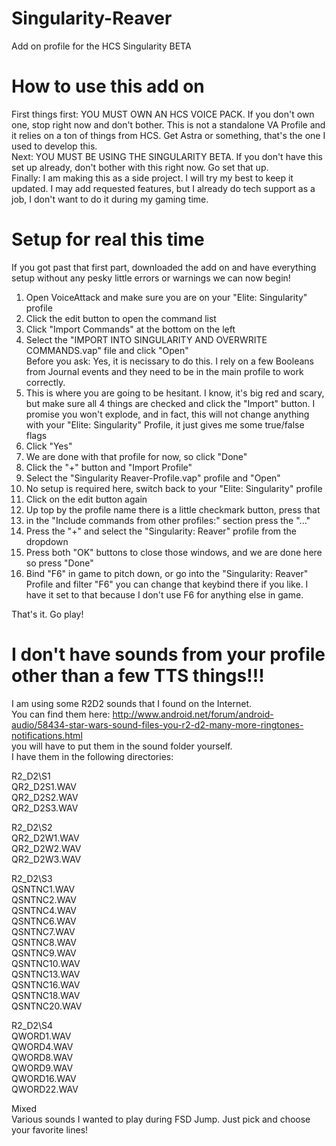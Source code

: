 # Singularity-Reaver  
Add on profile for the HCS Singularity BETA  

# How to use this add on  
First things first: YOU MUST OWN AN HCS VOICE PACK. If you don't own one, stop right now and don't bother. This is not a standalone VA Profile and it relies on a ton of things from HCS. Get Astra or something, that's the one I used to develop this.  
Next: YOU MUST BE USING THE SINGULARITY BETA. If you don't have this set up already, don't bother with this right now. Go set that up.  
Finally: I am making this as a side project. I will try my best to keep it updated. I may add requested features, but I already do tech support as a job, I don't want to do it during my gaming time.  

# Setup for real this time  
If you got past that first part, downloaded the add on and have everything setup without any pesky little errors or warnings we can now begin!  

1. Open VoiceAttack and make sure you are on your "Elite: Singularity" profile  
2. Click the edit button to open the command list  
3. Click "Import Commands" at the bottom on the left  
4. Select the "IMPORT INTO SINGULARITY AND OVERWRITE COMMANDS.vap" file and click "Open"  
  Before you ask: Yes, it is necissary to do this. I rely on a few Booleans from Journal events and they need to be in the main profile to work correctly.  
5. This is where you are going to be hesitant. I know, it's big red and scary, but make sure all 4 things are checked and click the "Import" button. I promise you won't explode, and in fact, this will not change anything with your "Elite: Singularity" Profile, it just gives me some true/false flags  
6. Click "Yes"  
7. We are done with that profile for now, so click "Done"  
8. Click the "+" button and "Import Profile"  
9. Select the "Singularity Reaver-Profile.vap" profile and "Open"  
10. No setup is required here, switch back to your "Elite: Singularity" profile  
11. Click on the edit button again  
12. Up top by the profile name there is a little checkmark button, press that  
13. in the "Include commands from other profiles:" section press the "..."  
14. Press the "+" and select the "Singularity: Reaver" profile from the dropdown  
15. Press both "OK" buttons to close those windows, and we are done here so press "Done"  
16. Bind "F6" in game to pitch down, or go into the "Singularity: Reaver" Profile and filter "F6" you can change that keybind there if you like. I have it set to that because I don't use F6 for anything else in game.  

That's it. Go play!  

# I don't have sounds from your profile other than a few TTS things!!!  
I am using some R2D2 sounds that I found on the Internet.  
You can find them here: http://www.android.net/forum/android-audio/58434-star-wars-sound-files-you-r2-d2-many-more-ringtones-notifications.html  
you will have to put them in the sound folder yourself.  
I have them in the following directories:  

R2_D2\S1  
  QR2_D2S1.WAV  
  QR2_D2S2.WAV  
  QR2_D2S3.WAV  
  
R2_D2\S2  
  QR2_D2W1.WAV  
  QR2_D2W2.WAV  
  QR2_D2W3.WAV  
  
R2_D2\S3  
  QSNTNC1.WAV  
  QSNTNC2.WAV  
  QSNTNC4.WAV  
  QSNTNC6.WAV  
  QSNTNC7.WAV  
  QSNTNC8.WAV  
  QSNTNC9.WAV  
  QSNTNC10.WAV  
  QSNTNC13.WAV  
  QSNTNC16.WAV  
  QSNTNC18.WAV  
  QSNTNC20.WAV  
  
R2_D2\S4  
  QWORD1.WAV  
  QWORD4.WAV  
  QWORD8.WAV  
  QWORD9.WAV  
  QWORD16.WAV  
  QWORD22.WAV  
  
Mixed  
  Various sounds I wanted to play during FSD Jump. Just pick and choose your favorite lines!  
